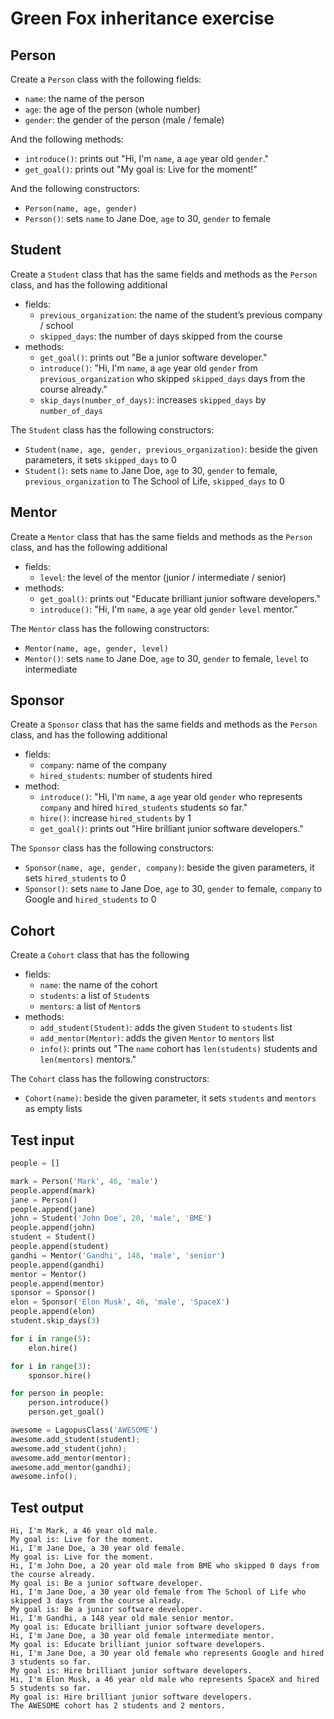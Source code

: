 # Green Fox inheritance exercise

## Person

Create a `Person` class with the following fields:
 -  `name`: the name of the person
 -  `age`: the age of the person (whole number)
 -  `gender`: the gender of the person (male / female)

And the following methods:
 -  `introduce()`: prints out "Hi, I'm `name`, a `age` year old `gender`."
 -  `get_goal()`: prints out "My goal is: Live for the moment!"

And the following constructors:
 -  `Person(name, age, gender)`
 -  `Person()`: sets `name` to Jane Doe, `age` to 30, `gender` to female

## Student

Create a `Student` class that has the same fields and methods as the `Person` class, and has the following additional
 -  fields:
     -  `previous_organization`: the name of the student’s previous company / school
     -  `skipped_days`: the number of days skipped from the course
 -  methods:
     -  `get_goal()`: prints out "Be a junior software developer."
     -  `introduce()`: "Hi, I'm `name`, a `age` year old `gender` from `previous_organization` who skipped `skipped_days` days from the course already."
     -  `skip_days(number_of_days)`: increases `skipped_days` by `number_of_days`

The `Student` class has the following constructors:
 -  `Student(name, age, gender, previous_organization)`: beside the given parameters, it sets `skipped_days` to 0
 -  `Student()`: sets `name` to Jane Doe, `age` to 30, `gender` to female, `previous_organization` to The School of Life, `skipped_days` to 0

## Mentor

Create a `Mentor` class that has the same fields and methods as the `Person` class, and has the following additional
 -  fields:
     -  `level`: the level of the mentor (junior / intermediate / senior)
 -  methods:
     -  `get_goal()`: prints out "Educate brilliant junior software developers."
     -  `introduce()`: "Hi, I'm `name`, a `age` year old `gender` `level` mentor."

The `Mentor` class has the following constructors:
 -  `Mentor(name, age, gender, level)`
 -  `Mentor()`: sets `name` to Jane Doe, `age` to 30, `gender` to female, `level` to intermediate

## Sponsor

Create a `Sponsor` class that has the same fields and methods as the `Person` class, and has the following additional
 -  fields:
     -  `company`: name of the company
     -  `hired_students`: number of students hired
 -  method:
     -  `introduce()`: "Hi, I'm `name`, a `age` year old `gender` who represents `company` and hired `hired_students` students so far."
     -  `hire()`: increase `hired_students` by 1
     -  `get_goal()`: prints out "Hire brilliant junior software developers."


The `Sponsor` class has the following constructors:
 -  `Sponsor(name, age, gender, company)`: beside the given parameters, it sets `hired_students` to 0
 -  `Sponsor()`: sets `name` to Jane Doe, `age` to 30, `gender` to female, `company` to Google and `hired_students` to 0

## Cohort

Create a `Cohort` class that has the following
 -  fields:
     -  `name`: the name of the cohort
     -  `students`: a list of `Student`s
     -  `mentors`: a list of `Mentor`s
 -  methods:
     -  `add_student(Student)`: adds the given `Student` to `students` list
     -  `add_mentor(Mentor)`: adds the given `Mentor` to `mentors` list
     -  `info()`: prints out "The `name` cohort has `len(students)` students and `len(mentors)` mentors."

The `Cohort` class has the following constructors:
 -  `Cohort(name)`: beside the given parameter, it sets `students` and `mentors` as empty lists

## Test input

```python
people = []

mark = Person('Mark', 46, 'male')
people.append(mark)
jane = Person()
people.append(jane)
john = Student('John Doe', 20, 'male', 'BME')
people.append(john)
student = Student()
people.append(student)
gandhi = Mentor('Gandhi', 148, 'male', 'senior')
people.append(gandhi)
mentor = Mentor()
people.append(mentor)
sponsor = Sponsor()
elon = Sponsor('Elon Musk', 46, 'male', 'SpaceX')
people.append(elon)
student.skip_days(3)

for i in range(5):
    elon.hire()

for i in range(3):
    sponsor.hire()

for person in people:
    person.introduce()
    person.get_goal()

awesome = LagopusClass('AWESOME')
awesome.add_student(student);
awesome.add_student(john);
awesome.add_mentor(mentor);
awesome.add_mentor(gandhi);
awesome.info();
```

## Test output

```
Hi, I'm Mark, a 46 year old male.
My goal is: Live for the moment.
Hi, I'm Jane Doe, a 30 year old female.
My goal is: Live for the moment.
Hi, I'm John Doe, a 20 year old male from BME who skipped 0 days from the course already.
My goal is: Be a junior software developer.
Hi, I'm Jane Doe, a 30 year old female from The School of Life who skipped 3 days from the course already.
My goal is: Be a junior software developer.
Hi, I'm Gandhi, a 148 year old male senior mentor.
My goal is: Educate brilliant junior software developers.
Hi, I'm Jane Doe, a 30 year old female intermediate mentor.
My goal is: Educate brilliant junior software developers.
Hi, I'm Jane Doe, a 30 year old female who represents Google and hired 3 students so far.
My goal is: Hire brilliant junior software developers.
Hi, I'm Elon Musk, a 46 year old male who represents SpaceX and hired 5 students so far.
My goal is: Hire brilliant junior software developers.
The AWESOME cohort has 2 students and 2 mentors.
```
